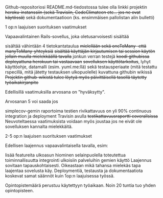 Github-repositoriosi README.md-tiedostossa tulee olla linkki projektin <del>heroku-instanssiin (sekä Travisiin, CodeClimateen etc... jos ne ovat käytössä)</del> sekä dokumentaatioon (ks. ensimmäisen pallolistan alin bulletti)

1 op:n laajuisen suorituksen vaatimukset

Vapaavalintainen Rails-sovellus, joka oletusarvoisesti sisältää

sisältää vähintään 4 tietokantataulua
<del>mielellään sekä oneToMany- että manyToMany-yhteyksiä</del>
<del>sisältää käyttäjän kirjautumisen tai session käytön jollain muulla mielekkäällä tavalla</del>
jonkun verran testejä
<del>koodi githubissa</del>
<del>deployattuna herokuun tai vastaavaan</del>
<del>sovelluksen käyttötarkoitus</del>, lyhyt käyttöohje, datamalli (esim. yuml.me:llä) sekä testausperiaate (mitä testattu rspecillä, mitä jätetty testauksen ulkopuolelle) kuvattuna githubin wikissä
<del>Projektin github-wikistä tulee löytyä myös päivittäisellä tasollä täytetty työaikakirjanpito<del>

Edellisillä vaatimuksilla arvosana on "hyväksytty".

Arvosanan 5 voi saada jos

simplecov-gemin raportoima testien rivikattavuus on yli 90%
continuous integration ja deployment Travisin avulla
<del>testikattavuusraportti coverallsissa</del>
Neuvoteltaessa vaatimuksista voidaan myös joustaa jos ne eivät ole sovelluksen kannalta mielekkäitä.

2-5 op:n laajuisen suorituksen vaatimukset

Edellisen laajennus vapaavalintaisella tavalla, esim:

lisää featureita
ulkoasun hiominen
selainpuolella toteutettua toiminnallisuutta
integrointi ulkoisiin palveluihin
gemien käyttö
Laajennus sovitaan tapauskohtaisesti. Oikeastaan mikä tahansa mielekäs tapa laajentaa sovelusta käy. Deploymentiä, testausta ja dokumentaatiota koskevat samat säännöt kuin 1op:n laajuisessa työssä.

Opintopistemäärä perustuu käytettyyn työaikaan. Noin 20 tuntia tuo yhden opintopisteen.
